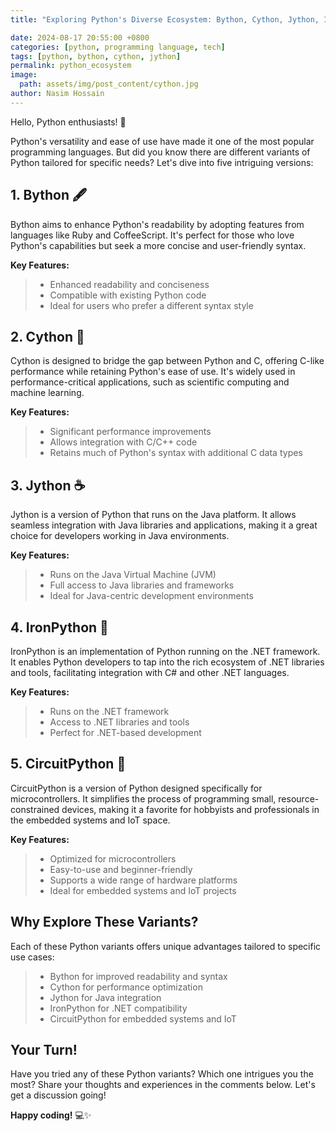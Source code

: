```yaml
---
title: "Exploring Python's Diverse Ecosystem: Bython, Cython, Jython, IronPython, and CircuitPython"

date: 2024-08-17 20:55:00 +0800
categories: [python, programming language, tech]
tags: [python, bython, cython, jython]
permalink: python_ecosystem
image:
  path: assets/img/post_content/cython.jpg
author: Nasim Hossain
---
```


Hello, Python enthusiasts! 🐍

Python's versatility and ease of use have made it one of the most popular programming languages. But did you know there are different variants of Python tailored for specific needs? Let's dive into five intriguing versions:

## 1. Bython 🖋️
Bython aims to enhance Python's readability by adopting features from languages like Ruby and CoffeeScript. It's perfect for those who love Python's capabilities but seek a more concise and user-friendly syntax.

**Key Features:**
> - Enhanced readability and conciseness  
> - Compatible with existing Python code  
> - Ideal for users who prefer a different syntax style

## 2. Cython 🚀
Cython is designed to bridge the gap between Python and C, offering C-like performance while retaining Python's ease of use. It's widely used in performance-critical applications, such as scientific computing and machine learning.

**Key Features:**
> - Significant performance improvements  
> - Allows integration with C/C++ code  
> - Retains much of Python's syntax with additional C data types

## 3. Jython ☕
Jython is a version of Python that runs on the Java platform. It allows seamless integration with Java libraries and applications, making it a great choice for developers working in Java environments.

**Key Features:**
> - Runs on the Java Virtual Machine (JVM)  
> - Full access to Java libraries and frameworks  
> - Ideal for Java-centric development environments

## 4. IronPython 🔧
IronPython is an implementation of Python running on the .NET framework. It enables Python developers to tap into the rich ecosystem of .NET libraries and tools, facilitating integration with C# and other .NET languages.

**Key Features:**
> - Runs on the .NET framework  
> - Access to .NET libraries and tools  
> - Perfect for .NET-based development

## 5. CircuitPython 🔌
CircuitPython is a version of Python designed specifically for microcontrollers. It simplifies the process of programming small, resource-constrained devices, making it a favorite for hobbyists and professionals in the embedded systems and IoT space.

**Key Features:**
> - Optimized for microcontrollers  
> - Easy-to-use and beginner-friendly  
> - Supports a wide range of hardware platforms  
> - Ideal for embedded systems and IoT projects

## Why Explore These Variants?
Each of these Python variants offers unique advantages tailored to specific use cases:
> - Bython for improved readability and syntax  
> - Cython for performance optimization  
> - Jython for Java integration  
> - IronPython for .NET compatibility  
> - CircuitPython for embedded systems and IoT

## Your Turn!
Have you tried any of these Python variants? Which one intrigues you the most? Share your thoughts and experiences in the comments below. Let's get a discussion going!

**Happy coding!** 💻✨
